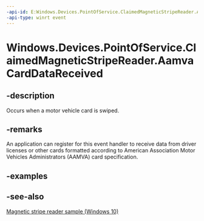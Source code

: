 ```yaml
---
-api-id: E:Windows.Devices.PointOfService.ClaimedMagneticStripeReader.AamvaCardDataReceived
-api-type: winrt event
---
```


<!-- Event syntax
public event Windows.Foundation.TypedEventHandler AamvaCardDataReceived<Windows.Devices.PointOfService.ClaimedMagneticStripeReader,  Windows.Devices.PointOfService.MagneticStripeReaderAamvaCardDataReceivedEventArgs>
-->

# Windows.Devices.PointOfService.ClaimedMagneticStripeReader.AamvaCardDataReceived

## -description
Occurs when a motor vehicle card is swiped.

## -remarks
An application can register for this event handler to receive data from driver licenses or other cards formatted according to American Association Motor Vehicles Administrators (AAMVA) card specification.

## -examples

## -see-also
[Magnetic stripe reader sample (Windows 10)](http://go.microsoft.com/fwlink/p/?LinkId=620017)